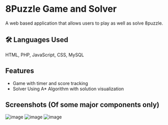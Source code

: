 
# 8Puzzle Game and Solver

A web based application that allows users to play as well as solve 8puzzle. 



## 🛠 Languages Used
HTML, PHP, JavaScript, CSS, MySQL


## Features

- Game with timer and score tracking
- Solver Using A* Algorithm with solution visualization


## Screenshots (Of some major components only)

![image](https://github.com/user-attachments/assets/7a6bab02-ba6b-4c7d-8e59-4ccadff74933)
![image](https://github.com/user-attachments/assets/07d18117-031f-48d2-af4b-bc6bcba010ab)
![image](https://github.com/user-attachments/assets/3ca628f6-a5e2-4663-abc9-40523a170b9f)
